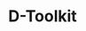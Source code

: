 ---
title: D-Toolkit
hero:
  title: D-Toolkit
  description: A modern React component library
  actions:
    - text: Get Started
      link: /guide
    - text: Components
      link: /components
features:
  - title: Modern Stack
    emoji: 🚀
    description: Built with React + TypeScript
  - title: Component Library
    emoji: 📦
    description: Includes various reusable components
  - title: Customizable
    emoji: 🎨
    description: Easy to customize with styled-components
---
